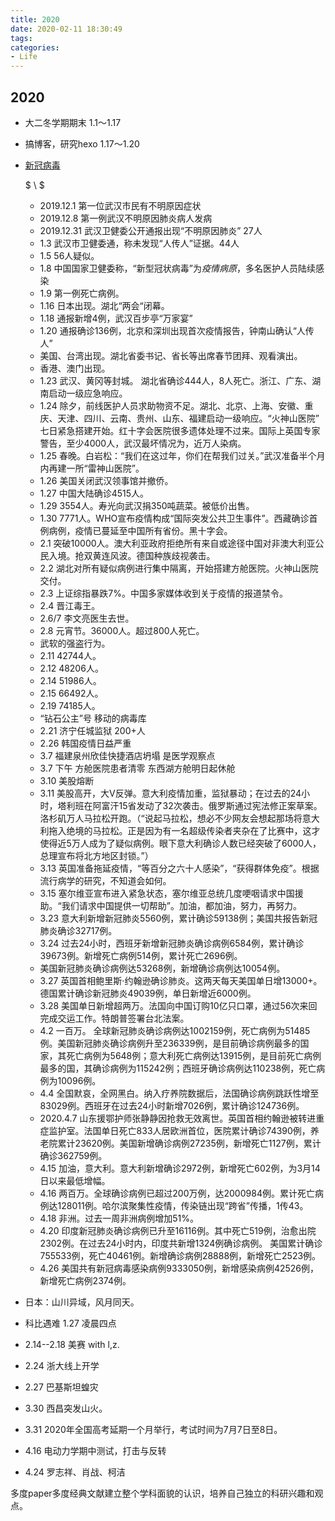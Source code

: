 ```yaml
---
title: 2020
date: 2020-02-11 18:30:49
tags:
categories:
- Life
---
```


## 2020

- 大二冬学期期末 1.1～1.17

- 搞博客，研究hexo 1.17～1.20

- [新冠病毒]([https://github.com/Pratitya/wuhan2020-timeline/blob/master/%E6%97%B6%E9%97%B4%E7%BA%BFTIMELINE.md](https://github.com/Pratitya/wuhan2020-timeline/blob/master/时间线TIMELINE.md)) 

  $ \\ $ <!--more-->

  - 2019.12.1 第一位武汉市民有不明原因症状
  - 2019.12.8 第一例武汉不明原因肺炎病人发病
  - 2019.12.31 武汉卫健委公开通报出现“不明原因肺炎”   27人
  - 1.3 武汉市卫健委通，称未发现“人传人”证据。44人
  - 1.5 56人疑似。
  - 1.8 中国国家卫健委称，“新型冠状病毒”为*疫情病原*，多名医护人员陆续感染
  - 1.9 第一例死亡病例。
  - 1.16 日本出现。湖北“两会“闭幕。
  - 1.18 通报新增4例，武汉百步亭“万家宴”
  - 1.20 通报确诊136例，北京和深圳出现首次疫情报告，钟南山确认“人传人”
  - 美国、台湾出现。湖北省委书记、省长等出席春节团拜、观看演出。
  - 香港、澳门出现。
  - 1.23 武汉、黄冈等封城。 湖北省确诊444人，8人死亡。浙江、广东、湖南启动一级应急响应。
  - 1.24 除夕，前线医护人员求助物资不足。湖北、北京、上海、安徽、重庆、天津、四川、云南、贵州、山东、福建启动一级响应。“火神山医院” 七日紧急搭建开始。红十字会医院很多遗体处理不过来。国际上英国专家警告，至少4000人，武汉最坏情况为，近万人染病。
  - 1.25 春晚。白岩松：“我们在这过年，你们在帮我们过关。”武汉准备半个月内再建一所“雷神山医院”。
  - 1.26 美国关闭武汉领事馆并撤侨。
  - 1.27 中国大陆确诊4515人。
  - 1.29 3554人。寿光向武汉捐350吨蔬菜。被低价出售。
  - 1.30 7771人。WHO宣布疫情构成“国际突发公共卫生事件”。西藏确诊首例病例，疫情已蔓延至中国所有省份。黑十字会。
  - 2.1 突破10000人。澳大利亚政府拒绝所有来自或途径中国对非澳大利亚公民入境。抢双黄连风波。德国种族歧视袭击。
  - 2.2 湖北对所有疑似病例进行集中隔离，开始搭建方舱医院。火神山医院交付。
  - 2.3 上证综指暴跌7%。中国多家媒体收到关于疫情的报道禁令。
  - 2.4 晋江毒王。
  - 2.6/7 李文亮医生去世。
  - 2.8 元宵节。36000人。超过800人死亡。
  - 武软的强盗行为。
  - 2.11 42744人。
  - 2.12 48206人。
  - 2.14 51986人。
  - 2.15 66492人。
  - 2.19 74185人。
  - “钻石公主”号 移动的病毒库
  - 2.21  济宁任城监狱 200+人
  - 2.26  韩国疫情日益严重
  - 3.7 福建泉州欣佳快捷酒店坍塌 是医学观察点
  - 3.7 下午 方舱医院患者清零 东西湖方舱明日起休舱
  - 3.10 美股熔断 
  - 3.11 美股高开，大V反弹。意大利疫情加重，监狱暴动；在过去的24小时，塔利班在阿富汗15省发动了32次袭击。俄罗斯通过宪法修正案草案。洛杉矶万人马拉松开跑。（“说起马拉松，想必不少网友会想起那场将意大利拖入绝境的马拉松。正是因为有一名超级传染者夹杂在了比赛中，这才使得近5万人成为了疑似病例。眼下意大利确诊人数已经突破了6000人，总理宣布将北方地区封锁。”）
  - 3.13 英国准备拖延疫情，“等百分之六十人感染”，“获得群体免疫”。根据流行病学的研究，不知道会如何。
  - 3.15 塞尔维亚宣布进入紧急状态，塞尔维亚总统几度哽咽请求中国援助。“我们请求中国提供一切帮助”。加油，都加油，努力，再努力。
  - 3.23 意大利新增新冠肺炎5560例，累计确诊59138例；美国共报告新冠肺炎确诊32717例。
  - 3.24 过去24小时，西班牙新增新冠肺炎确诊病例6584例，累计确诊39673例。新增死亡病例514例，累计死亡2696例。
  - 美国新冠肺炎确诊病例达53268例，新增确诊病例达10054例。
  - 3.27  英国首相鲍里斯·约翰逊确诊肺炎。这两天每天美国单日增13000+。德国累计确诊新冠肺炎49039例，单日新增近6000例。
  - 3.28 美国单日新增超两万。法国向中国订购10亿只口罩，通过56次来回完成交运工作。特朗普签署台北法案。
  - 4.2 一百万。 全球新冠肺炎确诊病例达1002159例，死亡病例为51485例。美国新冠肺炎确诊病例升至236339例，是目前确诊病例最多的国家，其死亡病例为5648例；意大利死亡病例达13915例，是目前死亡病例最多的国，其确诊病例为115242例；西班牙确诊病例达110238例，死亡病例为10096例。
  - 4.4 全国默哀，全网黑白。纳入疗养院数据后，法国确诊病例跳跃性增至83029例。西班牙在过去24小时新增7026例，累计确诊124736例。
  - 2020.4.7 山东援鄂护师张静静因抢救无效离世。英国首相约翰逊被转进重症监护室。法国单日死亡833人居欧洲首位，医院累计确诊74390例，养老院累计23620例。美国新增确诊病例27235例，新增死亡1127例，累计确诊362759例。
  - 4.15 加油，意大利。意大利新增确诊2972例，新增死亡602例，为3月14日以来最低增幅。
  - 4.16 两百万。全球确诊病例已超过200万例，达2000984例。累计死亡病例达128011例。哈尔滨聚集性疫情，传染链出现“跨省”传播，1传43。
  - 4.18 非洲。过去一周非洲病例增加51%。
  - 4.20 印度新冠肺炎确诊病例已升至16116例。其中死亡519例，治愈出院2302例。在过去24小时内，印度共新增1324例确诊病例。 美国累计确诊755533例，死亡40461例。新增确诊病例28888例，新增死亡2523例。
  - 4.26 美国共有新冠病毒感染病例9333050例，新增感染病例42526例，新增死亡病例2374例。


- 日本：山川异域，风月同天。

- 科比遇难 1.27 凌晨四点

- 2.14--2.18 美赛 with l,z.

- 2.24 浙大线上开学

- 2.27 巴基斯坦蝗灾

- 3.30 西昌突发山火。

- 3.31 2020年全国高考延期一个月举行，考试时间为7月7日至8日。

- 4.16 电动力学期中测试，打击与反转

- 4.24  罗志祥、肖战、柯洁





多度paper多度经典文献建立整个学科面貌的认识，培养自己独立的科研兴趣和观点。





